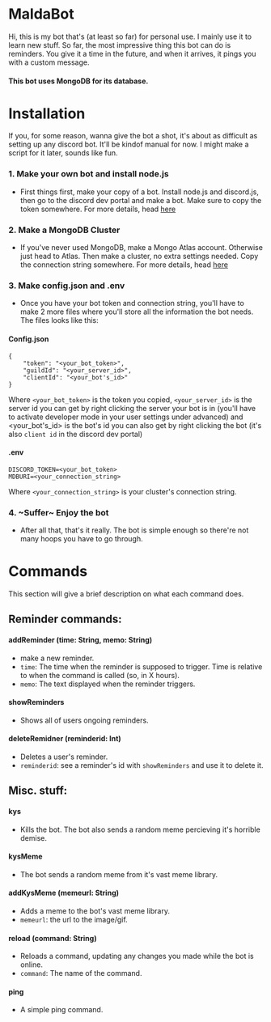 # MaldaBot

Hi, this is my bot that's (at least so far) for personal use.
I mainly use it to learn new stuff. So far, the most impressive thing this bot can do is reminders. You give it a time in the future, and when it arrives, it pings you with a custom message.

#### This bot uses MongoDB for its database.

# Installation

If you, for some reason, wanna give the bot a shot, it's about as difficult as setting up any discord bot.
It'll be kindof manual for now. I might make a script for it later, sounds like fun.

### 1. Make your own bot and install node.js

- First things first, make your copy of a bot.
Install node.js and discord.js, then go to the discord dev portal and make a bot. Make sure to copy the token somewhere.
For more details, head [here](https://discordjs.guide/preparations/)


### 2. Make a MongoDB Cluster

- If you've never used MongoDB, make a Mongo Atlas account. Otherwise just head to Atlas.
Then make a cluster, no extra settings needed. Copy the connection string somewhere.
For more details, head [here](https://www.mongodb.com/docs/atlas/getting-started/)


### 3. Make config.json and .env

- Once you have your bot token and connection string, you'll have to make 2 more files where you'll store all the information the bot needs.
The files looks like this:

#### Config.json
```
{
    "token": "<your_bot_token>",
    "guildId": "<your_server_id>",
    "clientId": "<your_bot's_id>"
}
```
Where `<your_bot_token>` is the token you copied, `<your_server_id>` is the server id you can get by right clicking the server your bot is in (you'll have to activate developer mode in your user settings under advanced) and <your_bot's_id> is the bot's id you can also get by right clicking the bot (it's also `client id` in the discord dev portal)

#### .env
```
DISCORD_TOKEN=<your_bot_token>
MDBURI=<your_connection_string>
```
Where `<your_connection_string>` is your cluster's connection string.


### 4. ~Suffer~ Enjoy the bot

- After all that, that's it really. The bot is simple enough so there're not many hoops you have to go through.


# Commands

This section will give a brief description on what each command does.

## Reminder commands:

#### addReminder (time: String, memo: String)

- make a new reminder.
- `time`: The time when the reminder is supposed to trigger. Time is relative to when the command is called (so, in X hours).
- `memo`: The text displayed when the reminder triggers.

#### showReminders

- Shows all of users ongoing reminders.

#### deleteRemidner (reminderid: Int)

- Deletes a user's reminder.
- `reminderid`: see a reminder's id with `showReminders` and use it to delete it.

## Misc. stuff:

#### kys

- Kills the bot. The bot also sends a random meme percieving it's horrible demise.

#### kysMeme

- The bot sends a random meme from it's vast meme library.

#### addKysMeme (memeurl: String)

- Adds a meme to the bot's vast meme library.
- `memeurl`: the url to the image/gif.

#### reload (command: String)

- Reloads a command, updating any changes you made while the bot is online.
- `command`: The name of the command.

#### ping

- A simple ping command.



